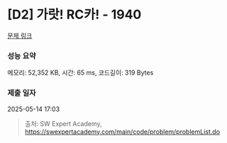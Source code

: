 # [D2] 가랏! RC카! - 1940 

[문제 링크](https://swexpertacademy.com/main/code/problem/problemDetail.do?contestProbId=AV5PjMgaALgDFAUq) 

### 성능 요약

메모리: 52,352 KB, 시간: 65 ms, 코드길이: 319 Bytes

### 제출 일자

2025-05-14 17:03



> 출처: SW Expert Academy, https://swexpertacademy.com/main/code/problem/problemList.do